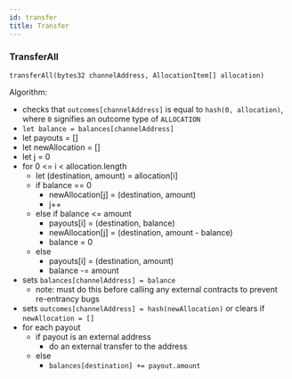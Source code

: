 ```yaml
---
id: transfer
title: Transfer
---
```


### TransferAll

`transferAll(bytes32 channelAddress, AllocationItem[] allocation)`

Algorithm:

- checks that `outcomes[channelAddress]` is equal to `hash(0, allocation)`, where `0` signifies an outcome type of `ALLOCATION`
- `let balance = balances[channelAddress]`
- let payouts = []
- let newAllocation = []
- let j = 0
- for 0 <= i < allocation.length
  - let (destination, amount) = allocation[i]
  - if balance == 0
    - newAllocation[j] = (destination, amount)
    - j++
  - else if balance <= amount
    - payouts[i] = (destination, balance)
    - newAllocation[j] = (destination, amount - balance)
    - balance = 0
  - else
    - payouts[i] = (destination, amount)
    - balance -= amount
- sets `balances[channelAddress] = balance`
  - note: must do this before calling any external contracts to prevent re-entrancy bugs
- sets `outcomes[channelAddress] = hash(newAllocation)` or clears if `newAllocation = []`
- for each payout
  - if payout is an external address
    - do an external transfer to the address
  - else
    - `balances[destination] += payout.amount`
